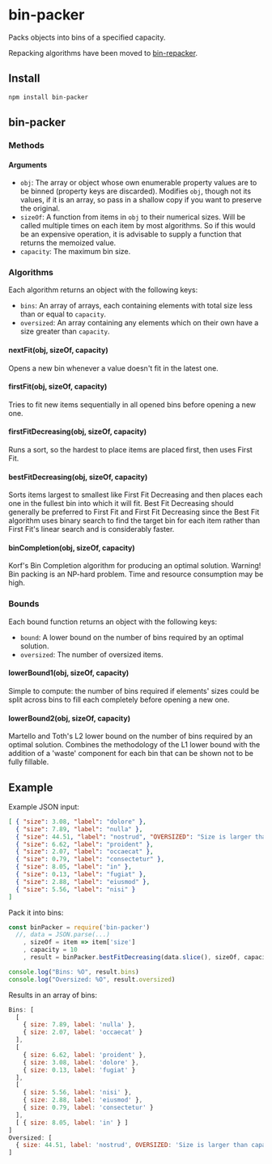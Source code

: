# bin-packer

Packs objects into bins of a specified capacity.

Repacking algorithms have been moved to [bin-repacker](https://github.com/polo-language/bin-repacker).

## Install

```bash
npm install bin-packer
```

## bin-packer

### Methods

#### Arguments
- `obj`: The array or object whose own enumerable property values are to be binned (property keys 
are discarded). Modifies `obj`, though not its values, if it is an array, so pass in a shallow 
copy if you want to preserve the original.
- `sizeOf`: A function from items in `obj` to their numerical sizes. Will be called multiple times 
on each item by most algorithms. So if this would be an expensive operation, it is advisable to 
supply a function that returns the memoized value.
- `capacity`: The maximum bin size.

### Algorithms
Each algorithm returns an object with the following keys:
- `bins`: An array of arrays, each containing elements with total size less than or equal to 
`capacity`.
- `oversized`: An array containing any elements which on their own have a size greater than 
`capacity`.

#### nextFit(obj, sizeOf, capacity)
Opens a new bin whenever a value doesn't fit in the latest one.

#### firstFit(obj, sizeOf, capacity)
Tries to fit new items sequentially in all opened bins before opening a new one.

#### firstFitDecreasing(obj, sizeOf, capacity)
Runs a sort, so the hardest to place items are placed first, then uses First Fit.

#### bestFitDecreasing(obj, sizeOf, capacity)
Sorts items largest to smallest like First Fit Decreasing and then places each one in the fullest 
bin into which it will fit. Best Fit Decreasing should generally be preferred to First Fit and 
First Fit Decreasing since the Best Fit algorithm uses binary search to find the target bin for 
each item rather than First Fit's linear search and is considerably faster.

#### binCompletion(obj, sizeOf, capacity)
Korf's Bin Completion algorithm for producing an optimal solution. Warning! Bin packing is an 
NP-hard problem. Time and resource consumption may be high.

### Bounds
Each bound function returns an object with the following keys:
- `bound`: A lower bound on the number of bins required by an optimal solution.
- `oversized`: The number of oversized items.

#### lowerBound1(obj, sizeOf, capacity)
Simple to compute: the number of bins required if elements' sizes could be split across bins to 
fill each completely before opening a new one.

#### lowerBound2(obj, sizeOf, capacity)
Martello and Toth's L2 lower bound on the number of bins required by an optimal solution. Combines 
the methodology of the L1 lower bound with the addition of a 'waste' component for each bin that 
can be shown not to be fully fillable.

## Example
Example JSON input:
```json
[ { "size": 3.08, "label": "dolore" },
  { "size": 7.89, "label": "nulla" },
  { "size": 44.51, "label": "nostrud", "OVERSIZED": "Size is larger than capacity." },
  { "size": 6.62, "label": "proident" },
  { "size": 2.07, "label": "occaecat" },
  { "size": 0.79, "label": "consectetur" },
  { "size": 8.05, "label": "in" },
  { "size": 0.13, "label": "fugiat" },
  { "size": 2.88, "label": "eiusmod" },
  { "size": 5.56, "label": "nisi" }
]
```
Pack it into bins:
```js
const binPacker = require('bin-packer')
  //, data = JSON.parse(...)
    , sizeOf = item => item['size']
    , capacity = 10
    , result = binPacker.bestFitDecreasing(data.slice(), sizeOf, capacity)

console.log("Bins: %O", result.bins)
console.log("Oversized: %O", result.oversized)
```
Results in an array of bins:
```js
Bins: [
  [
    { size: 7.89, label: 'nulla' },
    { size: 2.07, label: 'occaecat' }
  ],
  [
    { size: 6.62, label: 'proident' },
    { size: 3.08, label: 'dolore' },
    { size: 0.13, label: 'fugiat' }
  ],
  [
    { size: 5.56, label: 'nisi' },
    { size: 2.88, label: 'eiusmod' },
    { size: 0.79, label: 'consectetur' }
  ],
  [ { size: 8.05, label: 'in' } ]
]
Oversized: [
  { size: 44.51, label: 'nostrud', OVERSIZED: 'Size is larger than capacity.' }
]
```
